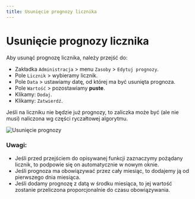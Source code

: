 ```yaml
---
title: Usunięcie prognozy licznika
---
```

# Usunięcie prognozy licznika

Aby usunąć prognozę licznika, należy przejść do:

- Zakładka `Administracja` > menu `Zasoby` > `Edytuj prognozy`.
- Pole `Licznik` > wybieramy licznik.
- Pole `Data` > ustawiamy datę, od której ma być usunięta prognoza.
- Pole `Wartość` > pozostawiamy **puste**.
- Klikamy: `Dodaj`.
- Klikamy: `Zatwierdź`.

Jeśli na liczniku nie będzie już prognozy, to zaliczka może być (ale nie musi) naliczona wg części ryczałtowej algorytmu.

![Usunięcie prognozy](usuniecieprognozy.gif)

### Uwagi:

- Jeśli przed przejściem do opisywanej funkcji zaznaczymy pożądany licznik, to podpowie się on automatycznie w nowym oknie.
- Jeśli prognoza ma obowiązywać przez cały miesiąc, to dodajemy ją od pierwszego dnia miesiąca.
- Jeśli dodamy prognozę z datą w środku miesiąca, to jej wartość zostanie przeliczona proporcjonalnie do czasu obowiązywania.